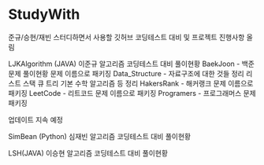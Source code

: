# StudyWith
준규/승현/재빈 스터디하면서 사용할 깃허브 코딩테스트 대비 및 프로젝트 진행사항 올림


LJKAlgorithm (JAVA)
이준규 알고리즘 코딩테스트 대비 풀이현황
BaekJoon - 백준 문제 풀이현황 문제 이름으로 패키징
Data_Structure - 자료구조에 대한 것들 정리 리스트 스택 큐 트리 기본 수학 알고리즘 등 정리
HakersRank - 해커랭크 문제 이름으로 패키징
LeetCode - 리트코드 문제 이름으로 패키징
Programers - 프로그래머스 문제 패키징

업데이트 지속 예정

SimBean (Python)
심재빈 알고리즘 코딩테스트 대비 풀이현황 

LSH(JAVA)
이승현 알고리즘 코딩테스트 대비 풀이현황

